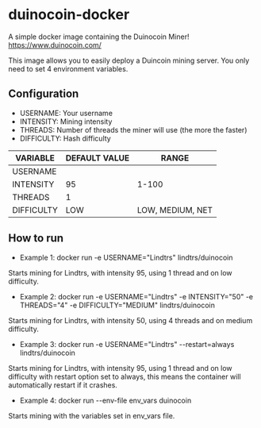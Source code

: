 # duinocoin-docker
A simple docker image containing the Duinocoin Miner! https://www.duinocoin.com/

This image allows you to easily deploy a Duincoin mining server. You only need to set 4 environment variables. 

## Configuration

- USERNAME: Your username
- INTENSITY: Mining intensity
- THREADS: Number of threads the miner will use (the more the faster)
- DIFFICULTY: Hash difficulty

|   VARIABLE    | DEFAULT VALUE |       RANGE      |
| ------------- | ------------- | ---------------- |
|   USERNAME    |               |                  |
|   INTENSITY   |      95       |       1-100      |
|    THREADS    |       1       |                  |
|   DIFFICULTY  |      LOW      | LOW, MEDIUM, NET |

## How to run

- Example 1: docker run -e USERNAME="Lindtrs" lindtrs/duinocoin

Starts mining for Lindtrs, with intensity 95, using 1 thread and on low difficulty.

- Example 2: docker run -e USERNAME="Lindtrs" -e INTENSITY="50" -e THREADS="4" -e DIFFICULTY="MEDIUM" lindtrs/duinocoin

Starts mining for Lindtrs, with intensity 50, using 4 threads and on medium difficulty.

- Example 3: docker run -e USERNAME="Lindtrs" --restart=always lindtrs/duinocoin

Starts mining for Lindtrs, with intensity 95, using 1 thread and on low difficulty with restart option set to always, this means the container will automatically restart if it crashes.

- Example 4: docker run --env-file env_vars duinocoin

Starts mining with the variables set in env_vars file.



